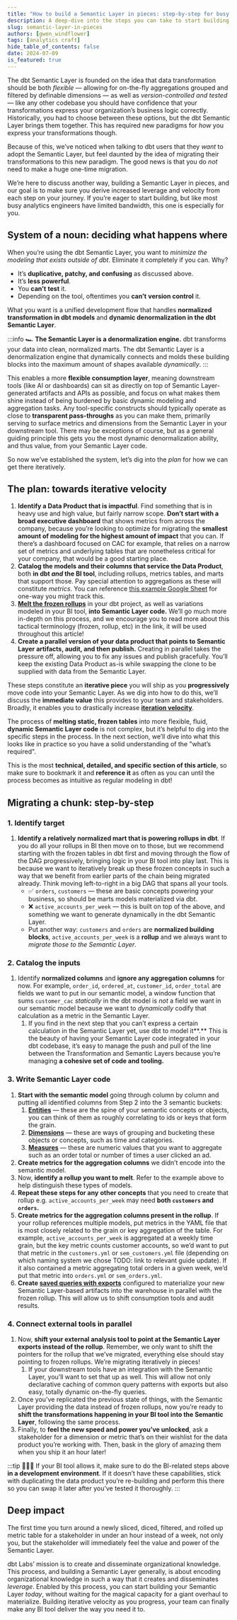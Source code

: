 ```yaml
---
title: "How to build a Semantic Layer in pieces: step-by-step for busy analytics engineers"
description: A deep-dive into the steps you can take to start building your dbt Semantic Layer _today_, without doing a big migration.
slug: semantic-layer-in-pieces
authors: [gwen_windflower]
tags: [analytics craft]
hide_table_of_contents: false
date: 2024-07-09
is_featured: true
---
```


The dbt Semantic Layer is founded on the idea that data transformation should be both _flexible_ — allowing for on-the-fly aggregations grouped and filtered by definable dimensions — as well as _version-controlled and tested_ — like any other codebase you should have confidence that your transformations express your organization’s business logic correctly. Historically, you had to choose between these options, but the dbt Semantic Layer brings them together. This has required new paradigms for _how_ you express your transformations though.

<!-- truncate -->

Because of this, we’ve noticed when talking to dbt users that they _want_ to adopt the Semantic Layer, but feel daunted by the idea of migrating their transformations to this new paradigm. The good news is that you do _not_ need to make a huge one-time migration.

We’re here to discuss another way, building a Semantic Layer in pieces, and our goal is to make sure you derive increased leverage and velocity from each step on your journey. If you’re eager to start building, but like most busy analytics engineers have limited bandwidth, this one is especially for you.

## System of a noun: deciding what happens where

When you’re using the dbt Semantic Layer, you want to _minimize_ _the modeling that exists outside of dbt_. Eliminate it completely if you can. Why?

- It’s **duplicative, patchy, and confusing** as discussed above.
- It’s **less powerful**.
- You **can’t** **test** it.
- Depending on the tool, oftentimes you **can’t** **version control** it.

What you want is a unified development flow that handles **normalized transformation in dbt models** and **dynamic denormalization in the dbt Semantic Layer**.

:::info
🏎️ **The Semantic Layer is a denormalization engine.** dbt transforms your data into clean, normalized marts. The dbt Semantic Layer is a denormalization engine that dynamically connects and molds these building blocks into the maximum amount of shapes available _dynamically_.
:::

This enables a more **flexible consumption layer**, meaning downstream tools (like AI or dashboards) can sit as directly on top of Semantic Layer-generated artifacts and APIs as possible, and focus on what makes them shine instead of being burdened by basic dynamic modeling and aggregation tasks. Any tool-specific constructs should typically operate as close to **transparent pass-throughs** as you can make them, primarily serving to surface metrics and dimensions from the Semantic Layer in your downstream tool. There may be exceptions of course, but as a general guiding principle this gets you the most dynamic denormalization ability, and thus value, from your Semantic Layer code.

So now we’ve established the system, let’s dig into the _plan_ for how we can get there iteratively.

## The plan: towards iterative velocity

1. **Identify a Data Product that is impactful**. Find something that is in heavy use and high value, but fairly narrow scope. **Don’t start with a broad executive dashboard** that shows metrics from across the company, because you’re looking to optimize for migrating the **smallest amount of modeling for the highest amount of impact** that you can. If there’s a dashboard focused on CAC for example, that relies on a narrow set of metrics and underlying tables that are nonetheless critical for your company, that would be a good starting place.
2. **Catalog the models and their columns that service the Data Product**, both **in dbt _and_ the BI tool**, including rollups, metrics tables, and marts that support those. Pay special attention to aggregations as these will constitute _metrics_. You can reference [this example Google Sheet](https://docs.google.com/spreadsheets/d/1BR62C5jY6L5f5NvieMcA7OVldSFxu03Y07TG3waq0As/edit?usp=sharing) for one-way you might track this.
3. [**Melt the frozen rollups**](https://docs.getdbt.com/best-practices/how-we-build-our-metrics/semantic-layer-6-terminology) in your dbt project, as well as variations modeled in your BI tool, **into Semantic Layer code.** We’ll go much more in-depth on this process, and we encourage you to read more about this tactical terminology (frozen, rollup, etc) in the link, it will be used throughout this article!
4. **Create a parallel version of your data product that points to Semantic Layer artifacts, audit, and then publish.** Creating in parallel takes the pressure off, allowing you to fix any issues and publish gracefully. You’ll keep the existing Data Product as-is while swapping the clone to be supplied with data from the Semantic Layer.

<Lightbox src="/img/blog/2024-07-09-semantic-layer-in-pieces/elsa_meme.jpg" title="Elsa iterates rapidly." />

These steps constitute an **iterative piece** you will ship as you **progressively** move code into your Semantic Layer. As we dig into how to do this, we’ll discuss the **immediate value** this provides to your team and stakeholders. Broadly, it enables you to drastically increase [**iteration velocity**](https://www.linkedin.com/posts/rauchg_iteration-velocity-is-the-right-metric-to-activity-7087498430226313216-BVIP?utm_source=share&utm_medium=member_desktop).

The process of **melting static, frozen tables** into more flexible, fluid, **dynamic Semantic Layer code** is not complex, but it’s helpful to dig into the specific steps in the process. In the next section, we’ll dive into what this looks like in practice so you have a solid understanding of the "what’s required".

This is the most **technical, detailed, and specific section of this article**, so make sure to bookmark it and **reference it** as often as you can until the process becomes as intuitive as regular modeling in dbt!

## Migrating a chunk: step-by-step

### 1. Identify target

1. **Identify a relatively normalized mart that is powering rollups in dbt**. If you do all your rollups in BI then move on to those, but we recommend starting with the frozen tables in dbt first and moving through the flow of the DAG progressively, bringing logic in your BI tool into play last. This is because we want to iteratively break up these frozen concepts in such a way that we benefit from earlier parts of the chain being migrated already. Think moving left-to-right in a big DAG that spans all your tools.
   - ✅ `orders`, `customers` — these are basic concepts powering your business, so should be marts models materialized via dbt.
   - ❌ `active_accounts_per_week` — this is built on top of the above, and something we want to generate dynamically in the dbt Semantic Layer.
   - Put another way: `customers` and `orders` are **normalized building blocks**, `active_accounts_per_week` is a **rollup** and we always want to _migrate those to the Semantic Layer_.
     <Lightbox src="/img/blog/2024-07-09-semantic-layer-in-pieces/rollup_dag.png" title="A frozen rollup built on normalized marts." />

### 2. Catalog the inputs

1. Identify **normalized columns** and **ignore any aggregation columns** for now. For example, `order_id`, `ordered_at`, `customer_id`, `order_total` are fields we want to put in our semantic model, a window function that sums `customer_cac` _statically_ in the dbt model is _not_ a field we want in our semantic model because we want to _dynamically_ codify that calculation as a metric in the Semantic Layer.
   1. If you find in the next step that you can’t express a certain calculation in the Semantic Layer yet, use dbt to model it**.** This is the beauty of having your Semantic Layer code integrated in your dbt codebase, it’s easy to manage the push and pull of the line between the Transformation and Semantic Layers because you’re managing **a cohesive set of code and tooling.**

### 3. Write Semantic Layer code

1. **Start with the semantic model** going through column by column and putting all identified columns from Step 2 into the 3 semantic buckets:
   1. [**Entities**](https://docs.getdbt.com/docs/build/entities) — these are the spine of your semantic concepts or objects, you can think of them as roughly correlating to ids or keys that form the grain.
   2. [**Dimensions**](https://docs.getdbt.com/docs/build/dimensions) — these are ways of grouping and bucketing these objects or concepts, such as time and categories.
   3. [**Measures**](https://docs.getdbt.com/docs/build/measures) — these are numeric values that you want to aggregate such as an order total or number of times a user clicked an ad.
2. **Create metrics for the aggregation columns** we didn’t encode into the semantic model.
3. Now, **identify a rollup you want to melt**. Refer to the example above to help distinguish these types of models.
4. **Repeat these steps for any** **other concepts** that you need to create that rollup e.g. `active_accounts_per_week` may need **both `customers` and `orders`.**
5. **Create metrics for the aggregation columns present in the rollup**. If your rollup references multiple models, put metrics in the YAML file that is most closely related to the grain or key aggregation of the table. For example, `active_accounts_per_week` is aggregated at a weekly time grain, but the key metric counts customer accounts, so we’d want to put that metric in the `customers.yml` or `sem_customers.yml` file (depending on which naming system we chose TODO: link to relevant guide update). If it also contained a metric aggregating total orders in a given week, we’d put that metric into `orders.yml` or `sem_orders.yml`.
6. **Create [saved queries with exports](https://docs.getdbt.com/docs/build/saved-queries)** configured to materialize your new Semantic Layer-based artifacts into the warehouse in parallel with the frozen rollup. This will allow us to shift consumption tools and audit results.

### 4. Connect external tools in parallel

1. Now, **shift your external analysis tool to point at the Semantic Layer exports instead of the rollup**. Remember, we only want to shift the pointers for the rollup that we’ve migrated, everything else should stay pointing to frozen rollups. We’re migrating iteratively in pieces!
   1. If your downstream tools have an integration with the Semantic Layer, you’ll want to set that up as well. This will allow not only declarative caching of common query patterns with exports but also easy, totally dynamic on-the-fly queries.
2. Once you’ve replicated the previous state of things, with the Semantic Layer providing the data instead of frozen rollups, now you’re ready to **shift the transformations happening in your BI tool into the Semantic Layer**, following the same process.
3. Finally, to **feel the new speed and power you’ve unlocked**, ask a stakeholder for a dimension or metric that’s on their wishlist for the data product you’re working with. Then, bask in the glory of amazing them when you ship it an hour later!

:::tip
💁🏻‍♀️ If your BI tool allows it, make sure to do the BI-related steps above **in a development environment**. If it doesn’t have these capabilities, stick with duplicating the data product you’re re-building and perform this there so you can swap it later after you’ve tested it thoroughly.
:::

## Deep impact

The first time you turn around a newly sliced, diced, filtered, and rolled up metric table for a stakeholder in under an hour instead of a week, not only you, but the stakeholder will immediately feel the value and power of the Semantic Layer.

dbt Labs’ mission is to create and disseminate organizational knowledge. This process, and building a Semantic Layer generally, is about encoding organizational knowledge in such a way that it creates and disseminates _leverage_. Enabled by this process, you can start building your Semantic Layer _today_, without waiting for the magical capacity for a giant overhaul to materialize. Building iterative velocity as you progress, your team can finally make any BI tool deliver the way you need it to.
